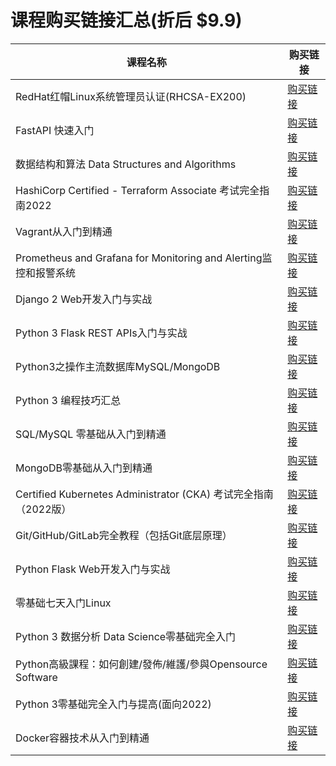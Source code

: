 # 课程购买链接汇总(折后 $9.9)


|课程名称  |   购买链接      |
|--------|-------------| 
|RedHat红帽Linux系统管理员认证(RHCSA-EX200)|[购买链接](https://www.udemy.com/course/rhcsa-ex200//?couponCode=2023-DEC27-5316788)| 
|FastAPI 快速入门|[购买链接](https://www.udemy.com/course/fastapi-start//?couponCode=2023-DEC27-5528884)| 
|数据结构和算法 Data Structures and Algorithms|[购买链接](https://www.udemy.com/course/data-structures-and-algorithms-py/?couponCode=2023-DEC27-5221876)| 
|HashiCorp Certified - Terraform Associate 考试完全指南2022|[购买链接](https://www.udemy.com/course/terraform-basic/?couponCode=2023-DEC27-4392922)| 
|Vagrant从入门到精通|[购买链接](https://www.udemy.com/course/vagrant-zh/?couponCode=2023-DEC27-3731444)| 
|Prometheus and Grafana for Monitoring and Alerting监控和报警系统|[购买链接](https://www.udemy.com/course/telegraf-prometheus-grafana-cn/?couponCode=2023-DEC27-3418642)| 
|Django 2 Web开发入门与实战|[购买链接](https://www.udemy.com/course/django-2-web/?couponCode=2023-DEC27-2321788)| 
|Python 3 Flask REST APIs入门与实战|[购买链接](https://www.udemy.com/course/flask-rest-api/?couponCode=2023-DEC27-2276701)| 
|Python3之操作主流数据库MySQL/MongoDB|[购买链接](https://www.udemy.com/course/python3-database/?couponCode=2023-DEC27-2187592)| 
|Python 3 编程技巧汇总|[购买链接](https://www.udemy.com/course/python3-tips/?couponCode=2023-DEC27-1878846)| 
|SQL/MySQL 零基础从入门到精通|[购买链接](https://www.udemy.com/course/sql-mysql/?couponCode=2023-DEC27-1865400)| 
|MongoDB零基础从入门到精通|[购买链接](https://www.udemy.com/course/best-mongodb/?couponCode=2023-DEC27-1864936)| 
|Certified Kubernetes Administrator (CKA) 考试完全指南（2022版）|[购买链接](https://www.udemy.com/course/k8s-chinese/?couponCode=2023-DEC27-1733494)| 
|Git/GitHub/GitLab完全教程（包括Git底层原理）|[购买链接](https://www.udemy.com/course/git-basic/?couponCode=2023-DEC27-1465666)| 
|Python Flask Web开发入门与实战|[购买链接](https://www.udemy.com/course/python-flask/?couponCode=2023-DEC27-1432416)| 
|零基础七天入门Linux|[购买链接](https://www.udemy.com/course/linux-zh/?couponCode=2023-DEC27-1427824)| 
|Python 3 数据分析 Data Science零基础完全入门|[购买链接](https://www.udemy.com/course/python-for-data-science/?couponCode=2023-DEC27-1340588)| 
|Python高級課程：如何創建/發佈/維護/參與Opensource Software|[购买链接](https://www.udemy.com/course/python-awesome-tools/?couponCode=2023-DEC27-1294480)| 
|Python 3零基础完全入门与提高(面向2022)|[购买链接](https://www.udemy.com/course/python3-chinese/?couponCode=2023-DEC27-1242424)| 
|Docker容器技术从入门到精通|[购买链接](https://www.udemy.com/course/docker-china/?couponCode=2023-DEC27-1147478)|